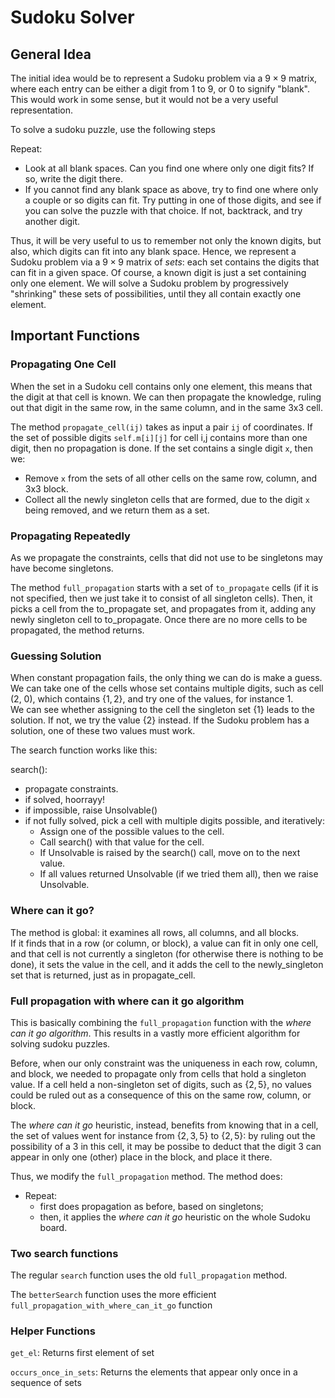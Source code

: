 # Sudoku Solver

## General Idea

The initial idea would be to represent a Sudoku problem via a $9 \times 9$ matrix, where each entry can be either a digit from 1 to 9, or 0 to signify "blank".  This would work in some sense, but it would not be a very useful representation. 

To solve a sudoku puzzle, use the following steps

Repeat: 
* Look at all blank spaces.  Can you find one where only one digit fits? If so, write the digit there. 
* If you cannot find any blank space as above, try to find one where only a couple or so digits can fit.  Try putting in one of those digits, and see if you can solve the puzzle with that choice.  If not, backtrack, and try another digit. 

Thus, it will be very useful to us to remember not only the known digits, but also, which digits can fit into any blank space. 
Hence, we represent a Sudoku problem via a $9 \times 9$ matrix of _sets_: each set contains the digits that can fit in a given space. 
Of course, a known digit is just a set containing only one element. 
We will solve a Sudoku problem by progressively "shrinking" these sets of possibilities, until they all contain exactly one element. 

## Important Functions

### Propagating One Cell

When the set in a Sudoku cell contains only one element, this means that the digit at that cell is known. 
We can then propagate the knowledge, ruling out that digit in the same row, in the same column, and in the same 3x3 cell. 

The method `propagate_cell(ij)` takes as input a pair `ij` of coordinates.  If the set of possible digits `self.m[i][j]` for cell i,j contains more than one digit, then no propagation is done.  If the set contains a single digit `x`, then we: 

* Remove `x` from the sets of all other cells on the same row, column, and 3x3 block. 
* Collect all the newly singleton cells that are formed, due to the digit `x` being removed, and we return them as a set.

### Propagating Repeatedly

As we propagate the constraints, cells that did not use to be singletons may have become singletons. 

The method `full_propagation` starts with a set of `to_propagate` cells (if it is not specified, then we just take it to consist of all singleton cells).  Then, it picks a cell from the to_propagate set, and propagates from it, adding any newly singleton cell to to_propagate.  Once there are no more cells to be propagated, the method returns. 

### Guessing Solution

When constant propagation fails, the only thing we can do is make a guess.  We can take one of the cells whose set contains multiple digits, such as cell (2, 0), which contains $\{1, 2\}$, and try one of the values, for instance $1$.  
We can see whether assigning to the cell the singleton set $\{1\}$ leads to the solution. 
If not, we try the value $\{2\}$ instead. 
If the Sudoku problem has a solution, one of these two values must work. 

The search function works like this: 

search():
 * propagate constraints.
 * if solved, hoorrayy!
 * if impossible, raise Unsolvable()
 * if not fully solved, pick a cell with multiple digits possible, and iteratively:
   * Assign one of the possible values to the cell. 
   * Call search() with that value for the cell.
   * If Unsolvable is raised by the search() call, move on to the next value.
   * If all values returned Unsolvable (if we tried them all), then we raise Unsolvable.

### Where can it go?

The method is global: it examines all rows, all columns, and all blocks.  
If it finds that in a row (or column, or block), a value can fit in only one cell, and that cell is not currently a singleton (for otherwise there is nothing to be done), it sets the value in the cell, and it adds the cell to the newly_singleton set that is returned, just as in propagate_cell. 

### Full propagation with where can it go algorithm

This is basically combining the `full_propagation` function with the _where can it go algorithm_. This results in a vastly more efficient algorithm for solving sudoku puzzles.

Before, when our only constraint was the uniqueness in each row, column, and block, we needed to propagate only from cells that hold a singleton value. 
If a cell held a non-singleton set of digits, such as $\{2, 5\}$, no values could be ruled out as a consequence of this on the same row, column, or block. 

The _where can it go_ heuristic, instead, benefits from knowing that in a cell, the set of values went for instance from $\{2, 3, 5\}$ to $\{2, 5\}$: by ruling out the possibility of a $3$ in this cell, it may be possibe to deduct that the digit $3$ can appear in only one (other) place in the block, and place it there. 

Thus, we modify the `full_propagation` method.  The method does:
* Repeat:
  * first does propagation as before, based on singletons; 
  * then, it applies the _where can it go_ heuristic on the whole Sudoku board. 

### Two search functions

The regular `search` function uses the old `full_propagation` method.

The `betterSearch` function uses the more efficient `full_propagation_with_where_can_it_go` function

### Helper Functions

`get_el`: Returns first element of set

`occurs_once_in_sets`: Returns the elements that appear only once in a sequence of sets
